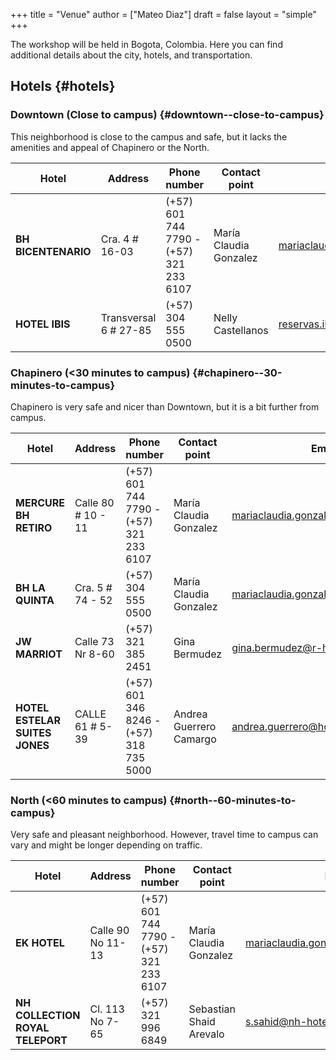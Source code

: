 +++
title = "Venue"
author = ["Mateo Diaz"]
draft = false
layout = "simple"
+++

The workshop will be held in Bogota, Colombia. Here you can find additional details about the city, hotels, and transportation. <br/>


## Hotels {#hotels}


### Downtown (Close to campus) {#downtown--close-to-campus}

This neighborhood is close to the campus and safe, but it lacks the amenities and appeal of Chapinero or the North. <br/>

| Hotel               | Address               | Phone number                            | Contact point          | Email                               | Website                     |
|---------------------|-----------------------|-----------------------------------------|------------------------|-------------------------------------|-----------------------------|
| **BH BICENTENARIO** | Cra. 4 # 16-03        | (+57) 601 744 7790 - (+57) 321 233 6107 | María Claudia Gonzalez | mariaclaudia.gonzalez@bhhoteles.com | <https://www.bhhoteles.com> |
| **HOTEL IBIS**      | Transversal 6 # 27-85 | (+57) 304 555 0500                      | Nelly Castellanos      | reservas.ibisbogotamuseo@accor.com  | <https://www.ibishotel.com> |


### Chapinero (&lt;30 minutes to campus) {#chapinero--30-minutes-to-campus}

Chapinero is very safe and nicer than Downtown, but it is a bit further from campus. <br/>

| Hotel                          | Address            | Phone number                            | Contact point           | Email                               | Website                             |
|--------------------------------|--------------------|-----------------------------------------|-------------------------|-------------------------------------|-------------------------------------|
| **MERCURE BH RETIRO**          | Calle 80 # 10 - 11 | (+57) 601 744 7790 - (+57) 321 233 6107 | María Claudia Gonzalez  | mariaclaudia.gonzalez@bhhoteles.com | <https://www.bhhoteles.com>         |
| **BH LA QUINTA**               | Cra. 5 # 74 - 52   | (+57) 304 555 0500                      | María Claudia Gonzalez  | mariaclaudia.gonzalez@bhhoteles.com | <https://www.bhhoteles.com>         |
| **JW MARRIOT**                 | Calle 73 Nr 8-60   | (+57) 321 385 2451                      | Gina Bermudez           | gina.bermudez@r-hr.com              | <https://www.marriott.com>          |
| **HOTEL ESTELAR SUITES JONES** | CALLE 61 # 5-39    | (+57) 601 346 8246 - (+57) 318 735 5000 | Andrea Guerrero Camargo | andrea.guerrero@hotelesestelar.com  | <https://www.hotelesestelar.com/en> |


### North (&lt;60 minutes to campus) {#north--60-minutes-to-campus}

Very safe and pleasant neighborhood. However, travel time to campus can vary and might be longer depending on traffic. <br/>

| Hotel                            | Address            | Phone number                            | Contact point           | Email                               | Website                     |
|----------------------------------|--------------------|-----------------------------------------|-------------------------|-------------------------------------|-----------------------------|
| **EK HOTEL**                     | Calle 90 No 11- 13 | (+57) 601 744 7790 - (+57) 321 233 6107 | María Claudia Gonzalez  | mariaclaudia.gonzalez@bhhoteles.com | www.bhhoteles.com           |
| **NH COLLECTION ROYAL TELEPORT** | Cl. 113 No 7-65    | (+57) 321 996 6849                      | Sebastian Shaid Arevalo | s.sahid@nh-hotels.com               | <https://www.nh-hotels.com> |

